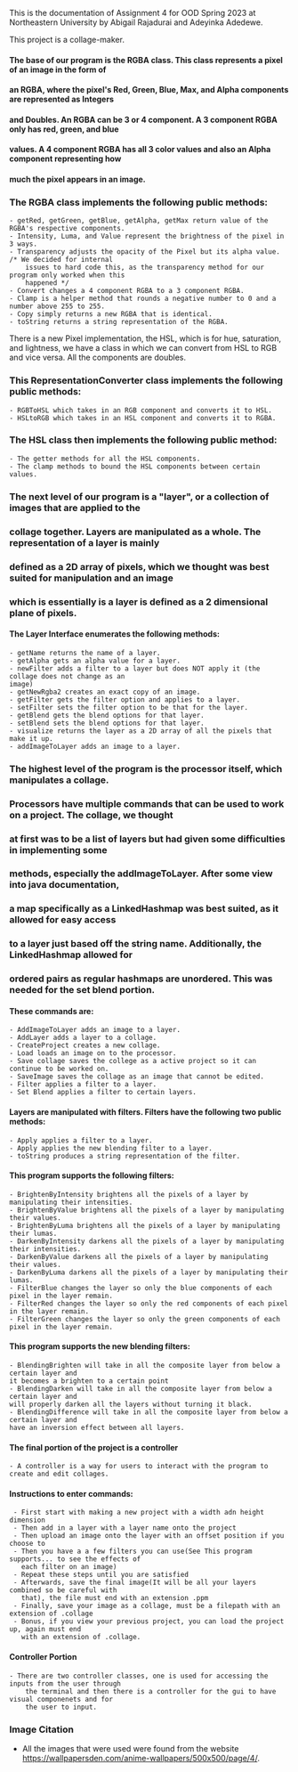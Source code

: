 This is the documentation of Assignment 4 for OOD Spring 2023 at Northeastern University by
Abigail Rajadurai and Adeyinka Adedewe.

This project is a collage-maker.

#### The base of our program is the RGBA class. This class represents a pixel of an image in the form of
#### an RGBA, where the pixel's Red, Green, Blue, Max, and Alpha components are represented as Integers
#### and Doubles. An RGBA can be 3 or 4 component. A 3 component RGBA only has red, green, and blue
#### values. A 4 component RGBA has all 3 color values and also an Alpha component representing how
#### much the pixel appears in an image.

### The RGBA class implements the following public methods:
    - getRed, getGreen, getBlue, getAlpha, getMax return value of the RGBA's respective components.
    - Intensity, Luma, and Value represent the brightness of the pixel in 3 ways.
    - Transparency adjusts the opacity of the Pixel but its alpha value. /* We decided for internal
        issues to hard code this, as the transparency method for our program only worked when this
        happened */
    - Convert changes a 4 component RGBA to a 3 component RGBA.
    - Clamp is a helper method that rounds a negative number to 0 and a number above 255 to 255.
    - Copy simply returns a new RGBA that is identical.
    - toString returns a string representation of the RGBA.


There is a new Pixel implementation, the HSL, which is for hue, saturation, and lightness, we have
a class in which we can convert from HSL to RGB and vice versa. All the components are doubles.

### This RepresentationConverter class implements the following public methods:
    - RGBToHSL which takes in an RGB component and converts it to HSL.
    - HSLtoRGB which takes in an HSL component and converts it to RGBA.

### The HSL class then implements the following public method:
    - The getter methods for all the HSL components.
    - The clamp methods to bound the HSL components between certain values.


### The next level of our program is a "layer", or a collection of images that are applied to the
### collage together. Layers are manipulated as a whole. The representation of a layer is mainly
### defined as a 2D array of pixels, which we thought was best suited for manipulation and an image
### which is essentially is a layer is defined as a 2 dimensional plane of pixels.

#### The Layer Interface enumerates the following methods:
    - getName returns the name of a layer.
    - getAlpha gets an alpha value for a layer.
    - newFilter adds a filter to a layer but does NOT apply it (the collage does not change as an
    image)
    - getNewRgba2 creates an exact copy of an image.
    - getFilter gets the filter option and applies to a layer.
    - setFilter sets the filter option to be that for the layer.
    - getBlend gets the blend options for that layer.
    - setBlend sets the blend options for that layer.
    - visualize returns the layer as a 2D array of all the pixels that make it up.
    - addImageToLayer adds an image to a layer.


### The highest level of the program is the processor itself, which manipulates a collage.
### Processors have multiple commands that can be used to work on a project. The collage, we thought
### at first was to be a list of layers but had given some difficulties in implementing some 
### methods, especially the addImageToLayer. After some view into java documentation,
### a map specifically as a LinkedHashmap was best suited, as it allowed for easy access 
### to a layer just based off the string name. Additionally, the LinkedHashmap allowed for 
### ordered pairs as regular hashmaps are unordered. This was needed for the set blend portion.

#### These commands are:
    - AddImageToLayer adds an image to a layer.
    - AddLayer adds a layer to a collage.
    - CreateProject creates a new collage.
    - Load loads an image on to the processor.
    - Save collage saves the college as a active project so it can continue to be worked on.
    - SaveImage saves the collage as an image that cannot be edited.
    - Filter applies a filter to a layer.
    - Set Blend applies a filter to certain layers.

#### Layers are manipulated with filters. Filters have the following two public methods:
    - Apply applies a filter to a layer.
    - Apply applies the new blending filter to a layer.
    - toString produces a string representation of the filter.

#### This program supports the following filters:
    - BrightenByIntensity brightens all the pixels of a layer by manipulating their intensities.
    - BrightenByValue brightens all the pixels of a layer by manipulating their values.
    - BrightenByLuma brightens all the pixels of a layer by manipulating their lumas.
    - DarkenByIntensity darkens all the pixels of a layer by manipulating their intensities.
    - DarkenByValue darkens all the pixels of a layer by manipulating their values.
    - DarkenByLuma darkens all the pixels of a layer by manipulating their lumas.
    - FilterBlue changes the layer so only the blue components of each pixel in the layer remain.
    - FilterRed changes the layer so only the red components of each pixel in the layer remain.
    - FilterGreen changes the layer so only the green components of each pixel in the layer remain.

#### This program supports the new blending filters:
    - BlendingBrighten will take in all the composite layer from below a certain layer and
    it becomes a brighten to a certain point
    - BlendingDarken will take in all the composite layer from below a certain layer and
    will properly darken all the layers without turning it black.
    - BlendingDifference will take in all the composite layer from below a certain layer and
    have an inversion effect between all layers.

#### The final portion of the project is a controller
    - A controller is a way for users to interact with the program to create and edit collages.

#### Instructions to enter commands:
     - First start with making a new project with a width adn height dimension
     - Then add in a layer with a layer name onto the project
     - Then upload an image onto the layer with an offset position if you choose to
     - Then you have a a few filters you can use(See This program supports... to see the effects of
       each filter on an image)
     - Repeat these steps until you are satisfied
     - Afterwards, save the final image(It will be all your layers combined so be careful with 
       that), the file must end with an extension .ppm
     - Finally, save your image as a collage, must be a filepath with an extension of .collage
     - Bonus, if you view your previous project, you can load the project up, again must end
       with an extension of .collage.

#### Controller Portion
    - There are two controller classes, one is used for accessing the inputs from the user through
        the terminal and then there is a controller for the gui to have visual componenets and for
        the user to input.

### Image Citation
  - All the images that were used were found from the website 
    https://wallpapersden.com/anime-wallpapers/500x500/page/4/.